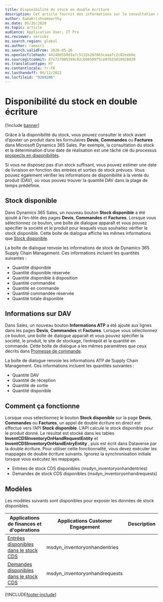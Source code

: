 ```yaml
---
title: Disponibilité du stock en double écriture
description: Cet article fournit des informations sur la consultation de la disponibilité du stock en double écriture.
author: RamaKrishnamoorthy
ms.date: 05/26/2020
ms.topic: article
audience: Application User, IT Pro
ms.reviewer: sericks
ms.search.region: global
ms.author: ramasri
ms.search.validFrom: 2020-05-26
ms.openlocfilehash: 442486550d3a7c5132e26f663caaa7c2c02eeb6e
ms.sourcegitcommit: 87e727005399c82cbb6509f5ce9fb33d18928d30
ms.translationtype: HT
ms.contentlocale: fr-FR
ms.lasthandoff: 08/12/2022
ms.locfileid: "9289206"
---
```

# <a name="inventory-availability-in-dual-write"></a>Disponibilité du stock en double écriture

[!include [banner](../../includes/banner.md)]

Grâce à la disponibilité du stock, vous pouvez consulter le stock avant d’ajouter un produit dans les formulaires **Devis**, **Commandes** ou **Factures** dans Microsoft Dynamics 365 Sales. Par exemple, la consultation du stock et la détermination d’une date de réalisation est une tâche clé du processus [prospects en disponibilités](dual-write-prospect-to-cash.md).

Si vous ne disposez pas d’un stock suffisant, vous pouvez estimer une date de livraison en fonction des entrées et sorties de stock prévues. Vous pouvez également vérifier les informations de disponibilité à la vente du produit (DAV), où vous pouvez trouver la quantité DAV dans la plage de temps prédéfinie.

## <a name="on-hand-inventory"></a>Stock disponible

Dans Dynamics 365 Sales, un nouveau bouton **Stock disponible** a été ajouté à l’en-tête des pages **Devis**, **Commandes** et **Factures**. Lorsque vous sélectionnez ce bouton, une boîte de dialogue apparaît et vous pouvez spécifier la société et le produit pour lesquels vous souhaitez vérifier le stock disponible. Cette boîte de dialogue affiche les mêmes informations que [Stock disponible](../../../../supply-chain/inventory/tasks/check-availability-stock.md).

La boîte de dialogue renvoie les informations de stock de Dynamics 365 Supply Chain Management. Ces informations incluent les quantités suivantes :

- Quantité disponible
- Quantité disponible réservée
- Quantité disponible à disposition
- Quantité commandée
- Quantité en commande
- Quantité commandée réservée
- Quantité totale disponible

## <a name="atp-information"></a>Informations sur DAV

Dans Sales, un nouveau bouton **Informations ATP** a été ajouté aux lignes dans les pages **Devis**, **Commandes** et **Factures**. Lorsque vous sélectionnez ce bouton, une boîte de dialogue apparaît et vous pouvez spécifier la société, le produit, le site de stockage, l’entrepôt et la quantité en commande. Cette boîte de dialogue a les mêmes paramètres que ceux décrits dans [Promesse de commande](../../../../supply-chain/sales-marketing/delivery-dates-available-promise-calculations.md#atp-calculations).

La boîte de dialogue renvoie les informations ATP de Supply Chain Management. Ces informations incluent les quantités suivantes :

- Quantité DAV
- Quantité de réception
- Quantité de sortie
- Quantité disponible

## <a name="how-it-works"></a>Comment ça fonctionne

Lorsque vous sélectionnez le bouton **Stock disponible** sur la page **Devis**, **Commandes** ou **Factures**, un appel de double écriture en direct est effectué vers l’API **Stock disponible**. L’API calcule le stock disponible pour le produit donné. Le résultat est stocké dans les tables **InventCDSInventoryOnHandRequestEntity** et **InventCDSInventoryOnHandEntryEntity** , puis est écrit dans Dataverse par la double écriture. Pour utiliser cette fonctionnalité, vous devez exécuter les mappages de double écriture suivants. Ignorez la synchronisation initiale lorsque vous exécutez les mappages.

- Entrées de stock CDS disponibles (msdyn_inventoryonhandentries)
- Demandes de stock CDS disponibles (msdyn_inventoryonhandrequests)

## <a name="templates"></a>Modèles

Les modèles suivants sont disponibles pour exposer les données de stock disponibles.

Applications de finances et d'opérations | Applications Customer Engagement     | Description
---|---|---
[Entrées disponibles dans le stock CDS](mapping-reference.md#145) | msdyn_inventoryonhandentries |
[Demandes disponibles dans le stock CDS](mapping-reference.md#147) | msdyn_inventoryonhandrequests |

[!INCLUDE[footer-include](../../../../includes/footer-banner.md)]
